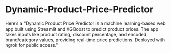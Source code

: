 # Dynamic-Product-Price-Predictor
Here’s a   "Dynamic Product Price Predictor is a machine learning-based web app built using Streamlit and XGBoost to predict product prices. The app takes inputs like product rating, discount percentage, and encoded brand/category values, providing real-time price predictions. Deployed with ngrok for public access."
